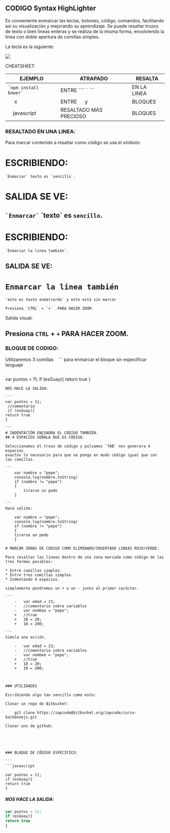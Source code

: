 
CODIGO Syntax HighLighter
-------------------------

Es conveniente enmarcar las teclas, botones, código, comandos, facilitando así su visualización y mejorando su aprendizaje. Se puede resaltar trozos de texto o bien lineas enteras y se realiza de la misma forma, envolviendo la linea con doble apertura de comillas simples.

La tecla es la siguiente: 

![](https://raw.githubusercontent.com/zapcode/apuntes/master/imgs/tecladomdresaltarkey.jpg)


CHEATSHEET:

EJEMPLO | ATRAPADO | RESALTA
--------| ------ | ------
``` `npm install bower` ```| ENTRE ```` ` ``` | EN LA LINEA
```  ``` x ``` ```| ENTRE ```  ``` y ``` ``` | BLOQUES
```  ```javascript ``` ``` | RESALTADO MÁS PRECIOSO | BLOQUES



### RESALTADO EN UNA LINEA:

Para marcar contenido a resaltar como código se usa
el símbolo: 

# ESCRIBIENDO:

```
`Enmarcar` texto es `sencillo`.
```
# SALIDA SE VE:
``` `Enmarcar` ``` ´texto´ es  `sencillo`.
-----------------------------------

# ESCRIBIENDO:
```
`Enmarcar la linea también`.
```
## SALIDA SE VE:
`Enmarcar la linea también`
==========================
```
`esto es texto enmarcardo` y esto está sin marcar

```


```
Presiona `CTRL` + `+`  PARA HACER ZOOM.
```
Salida visual:

Presiona `CTRL` + `+`  PARA HACER ZOOM.
--------------------------------------

### BLOQUE DE CODIGO:

Utilizaremos 3 comillas ``` ``` ``` para enmarcar el bloque sin especificar lenguaje

```
```
var puntos = 11;
if (esGuay){
return true
}
``````
NOS HACE LA SALIDA:

```
var puntos = 11;
 //comentario
 if (esGuay){
return true
}

```
# INDENTACIÓN ENCUADRA EL CODIGO TAMBIÉN.
## 4 ESPACIOS SEÑALA QUE ES CODIGO.

Seleccionamos el trozo de código y pulsamos `TAB` nos generara 4 espacios
exactos lo necesario para que se ponga en modo código igual que con las comillas.

```
    var nombre = "pepe";
    console.log(nombre.toString)
    if (nombre != "pepe") 
    {
    	tirarse un pedo
    }

```
Hace salida:

    var nombre = "pepe";
    console.log(nombre.toString)
    if (nombre != "pepe") 
    {
    tirarse un pedo
    }

# MARCAR ZONAS DE CODIGO COMO ELIMINADO/INSERTADO LINEAS ROJO/VERDE:

Para resaltar las lineas dentro de una zona marcada como código de las tres formas posibles:

* Entre comillas simples.
* Entre tres comillas simples.
* Indentando 4 espacios.

simplemente pondremos un + o un - junto al primer carácter.

```
    -	var edad = 23;
    -	//comentario sobre variables
    -	var nombee = "pepe";
    +	//true
    +   10 = 20;
    +	10 = 200;

```
Simula una acción.
 
    -   var edad = 23;
    -	//comentario sobre variables
    -	var nombee = "pepe";
    +	//true
    +	10 = 20;
    +	10 = 200;



### UTILIDADES

Escribiendo algo tan sencillo como esto:

Clonar un repo de Bitbucket:

	git clone https://zapcode@bitbucket.org/zapcode/curso-backbonejs.git

Clonar uno de github:





### BLOQUE DE CÓDIGO ESPECÍFICO:

```
```javascript 

var puntos = 11;
if (esGuay){
return true
}
``````

##### NOS HACE LA SALIDA:

```javascript
var puntos = 11;
if (esGuay){
return true
}
```






